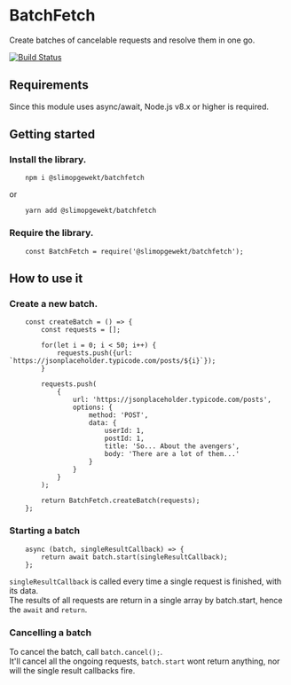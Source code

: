 # BatchFetch
Create batches of cancelable requests and resolve them in one go.

[![Build Status](https://travis-ci.org/SlimOpgewekt/BatchFetch.svg?branch=master)](https://travis-ci.org/SlimOpgewekt/BatchFetch)

## Requirements ##
Since this module uses async/await, Node.js v8.x or higher is required.

## Getting started ##
### Install the library. ###
```ES8
    npm i @slimopgewekt/batchfetch
```
or
```ES8
    yarn add @slimopgewekt/batchfetch
```

### Require the library. ###
```ES8
    const BatchFetch = require('@slimopgewekt/batchfetch');
```

## How to use it ##

### Create a new batch. ###
```ES8
    const createBatch = () => {
        const requests = [];
        
        for(let i = 0; i < 50; i++) {
            requests.push({url: `https://jsonplaceholder.typicode.com/posts/${i}`});
        }
        
        requests.push(
            {
                url: 'https://jsonplaceholder.typicode.com/posts',
                options: {
                    method: 'POST',
                    data: {
                        userId: 1,
                        postId: 1,
                        title: 'So... About the avengers',
                        body: 'There are a lot of them...'
                    }
                }
            }
        );
        
        return BatchFetch.createBatch(requests);
    };
```

### Starting a batch ###
```ES8
    async (batch, singleResultCallback) => {
        return await batch.start(singleResultCallback);
    };
```
`singleResultCallback` is called every time a single request is finished, with its data.  
The results of all requests are return in a single array by batch.start, hence the `await` and `return`.

### Cancelling a batch ###
To cancel the batch, call `batch.cancel();`.  
It'll cancel all the ongoing requests, `batch.start` wont return anything, nor will the single result callbacks fire.
